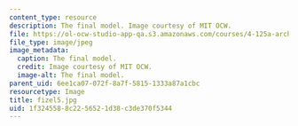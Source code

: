 ```yaml
---
content_type: resource
description: The final model. Image courtesy of MIT OCW.
file: https://ol-ocw-studio-app-qa.s3.amazonaws.com/courses/4-125a-architecture-studio-building-in-landscapes-fall-2005/1f3245588c2256521d38c3de370f5344_fizel5.jpg
file_type: image/jpeg
image_metadata:
  caption: The final model.
  credit: Image courtesy of MIT OCW.
  image-alt: The final model.
parent_uid: 6ee1ca07-072f-8a7f-5815-1333a87a1cbc
resourcetype: Image
title: fizel5.jpg
uid: 1f324558-8c22-5652-1d38-c3de370f5344
---
```

